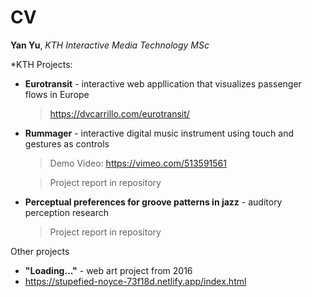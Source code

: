 # CV

**Yan Yu**, *KTH Interactive Media Technology MSc*


*KTH Projects:


* **Eurotransit** - interactive web appllication that visualizes passenger flows in Europe

  > https://dvcarrillo.com/eurotransit/


* **Rummager** - interactive digital music instrument using touch and gestures as controls

  > Demo Video: https://vimeo.com/513591561

  > Project report in repository

* **Perceptual preferences for groove patterns in jazz** - auditory perception research

  > Project report in repository
  
Other projects

*  **"Loading..."** - web art project from 2016
*  https://stupefied-noyce-73f18d.netlify.app/index.html
